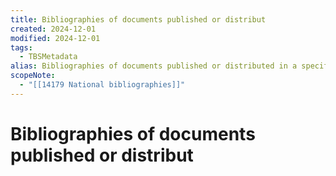 ```yaml
---
title: Bibliographies of documents published or distribut
created: 2024-12-01
modified: 2024-12-01
tags:
  - TBSMetadata
alias: Bibliographies of documents published or distributed in a specific country, especially works written about that country and their inhabitants or languages.
scopeNote:
  - "[[14179 National bibliographies]]"
---
```

# Bibliographies of documents published or distribut
